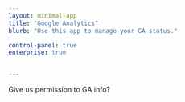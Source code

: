 ```yaml
---
layout: minimal-app
title: "Google Analytics"
blurb: "Use this app to manage your GA status."

control-panel: true
enterprise: true


---
```


Give us permission to GA info?
